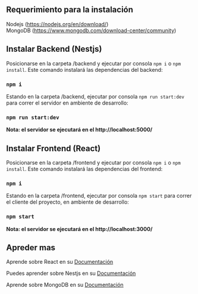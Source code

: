 ## Requerimiento para la instalación

Nodejs (https://nodejs.org/en/download/)<br>
MongoDB (https://www.mongodb.com/download-center/community)

## Instalar Backend (Nestjs)

Posicionarse en la carpeta /backend y ejecutar por consola `npm i` o `npm install`.  Este comando instalará las dependencias del backend:

### `npm i`

Estando en la carpeta /backend, ejecutar por consola `npm run start:dev` para correr el servidor en ambiente de desarrollo:

### `npm run start:dev`

**Nota: el servidor se ejecutará en el http://localhost:5000/**

## Instalar Frontend (React)

Posicionarse en la carpeta /frontend y ejecutar por consola `npm i` o `npm install`. Este comando instalará las dependencias del frontend:

### `npm i`

Estando en la carpeta /frontend, ejecutar por consola `npm start` para correr el cliente del proyecto, en ambiente de desarrollo:

### `npm start`

**Nota: el servidor se ejecutará en el http://localhost:3000/**

## Apreder mas

Aprende sobre React en su [Documentación](https://es.reactjs.org/)

Puedes aprender sobre Nestjs en su [Documentación](https://docs.nestjs.com/)

Aprende sobre MongoDB en su [Documentación](https://docs.mongodb.com/?_ga=2.81097054.833171311.1557835363-1879448236.1557835363)

